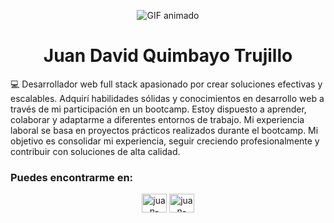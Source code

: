 
<p align="center">
  <img src="https://media.giphy.com/media/v1.Y2lkPTc5MGI3NjExcHRhdDRub2tncGdodm03dHBuM3c3ZWxxNzNkczI4M2ZwajBrNGFjMyZlcD12MV9pbnRlcm5hbF9naWZfYnlfaWQmY3Q9Zw/j8Y5LDsVpSxJVmgxrS/giphy.gif" alt="GIF animado">
</p>

 <h1 align="center">Juan David Quimbayo Trujillo</h1>



💻 Desarrollador web full stack apasionado por crear soluciones efectivas y escalables. Adquirí habilidades sólidas y conocimientos en desarrollo web a través de mi participación en un bootcamp. Estoy dispuesto a aprender, colaborar y adaptarme a diferentes entornos de trabajo. Mi experiencia laboral se basa en proyectos prácticos realizados durante el bootcamp. Mi objetivo es consolidar mi experiencia, seguir creciendo profesionalmente y contribuir con soluciones de alta calidad.

### **Puedes encontrarme en:**

<p align="center">
<a href="https://linkedin.com/in/juan-trujillo-64bbba174/" target="blank"><img align="center" src="https://skillicons.dev/icons?i=linkedin" alt="juan-trujillo" height="30" width="40" /></a>
<a href="https://juan-trujillo.netlify.com" target="blank"><img align="center" src="https://skillicons.dev/icons?i=devto" alt="juan-trujillo" height="30" width="40" /></a>
